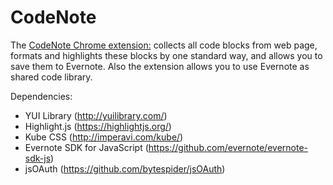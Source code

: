 CodeNote
========

The [CodeNote Chrome extension:](https://chrome.google.com/webstore/detail/codenote/feodejljdhmadgcffkgdeebchemfhdom?hl=en-US) collects all code blocks from web page, formats and highlights these blocks by one standard way,
and allows you to save them to Evernote. Also the extension allows you to use Evernote as shared code library.

Dependencies:

* YUI Library (http://yuilibrary.com/)
* Highlight.js (https://highlightjs.org/)
* Kube CSS (http://imperavi.com/kube/)
* Evernote SDK for JavaScript (https://github.com/evernote/evernote-sdk-js)
* jsOAuth (https://github.com/bytespider/jsOAuth)


